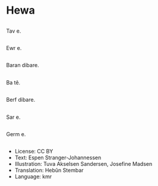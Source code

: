 # Hewa

##
Tav e.

##
Ewr e.

##
Baran dibare.

##
Ba tê.

##
Berf dibare.

##
Sar e.

##
Germ e.

##
* License: CC BY
* Text: Espen Stranger-Johannessen
* Illustration: Tuva Akselsen Sandersen, Josefine Madsen
* Translation: Hebûn Stembar
* Language: kmr
